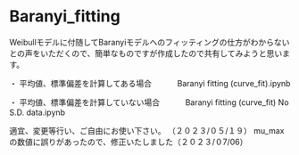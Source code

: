 # Baranyi_fitting

Weibullモデルに付随してBaranyiモデルへのフィッティングの仕方がわからないとの声をいただくので、簡単なものですが作成したので共有してみようと思います。

・ 平均値、標準偏差を計算してある場合　　　 Baranyi fitting (curve_fit).ipynb

・ 平均値、標準偏差を計算していない場合　　　 Baranyi fitting (curve_fit) No S.D. data.ipynb

適宜、変更等行い、ご自由にお使い下さい。 （２０２３/０５/１９）
mu_maxの数値に誤りがあったので、修正いたしました（２０２３/０7/06）
